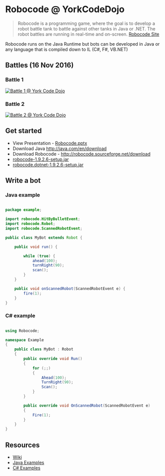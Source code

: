 # Robocode @ YorkCodeDojo

> Robocode is a programming game, where the goal is to develop a robot battle tank to battle against other tanks in Java or .NET. The robot battles are running in real-time and on-screen.
[Robocode Site](http://robocode.sourceforge.net/)

Robocode runs on the Java Runtime but bots can be developed in Java or any language that is compiled down to IL (C#, F#, VB.NET)

## Battles (16 Nov 2016)
### Battle 1
[![Battle 1 @ York Code Dojo](https://j.gifs.com/y8M8q7.gif)](http://www.youtube.com/watch?v=9uB_Wre59AU)

### Battle 2
[![Battle 2 @ York Code Dojo](https://j.gifs.com/GZgZ17.gif)](http://www.youtube.com/watch?v=57KyW8f_Vzk)

## Get started
- View Presentation - [Robocode.pptx](Robocode.pptx?raw=true)
- Download Java http://java.com/en/download
- Download Robocode - http://robocode.sourceforge.net/download
 - [robocode-1.9.2.6-setup.jar](https://sourceforge.net/projects/robocode/files/robocode/1.9.2.6/robocode-1.9.2.6-setup.jar/download)
 - [robocode.dotnet-1.9.2.6-setup.jar](https://sourceforge.net/projects/robocode/files/robocode/1.9.2.6/robocode.dotnet-1.9.2.6-setup.jar/download)

## Write a bot

### Java example

```java

package example;

import robocode.HitByBulletEvent;
import robocode.Robot;
import robocode.ScannedRobotEvent;

public class MyBot extends Robot {

    public void run() {

        while (true) {
            ahead(100);
            turnRight(90);
            scan();
        }
    }

    public void onScannedRobot(ScannedRobotEvent e) {
        fire(1);
    }
}   

```

### C# example

```csharp

using Robocode;

namespace Example
{
    public class MyBot : Robot
    {
        public override void Run()
        {
            for (;;)
            {
                Ahead(100);
                TurnRight(90);
                Scan();
            }
        }

        public override void OnScannedRobot(ScannedRobotEvent e)
        {
            Fire(1);
        }
    }
}

```

## Resources
- [Wiki](http://robowiki.net/)
- [Java Examples](https://github.com/robo-code/robocode/blob/master/robocode.samples/src/main/java/sample/)
- [C# Examples](https://github.com/robo-code/robocode/blob/master/plugins/dotnet/robocode.dotnet.samples/src/SampleCs)

 
